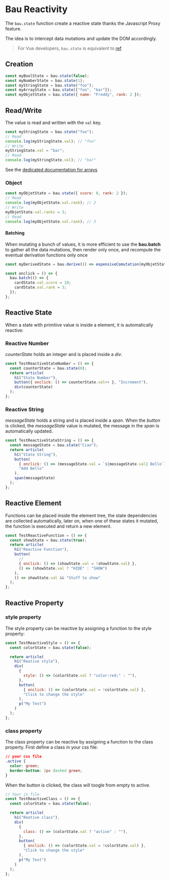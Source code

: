 # Bau Reactivity

The `bau.state` function create a reactive state thanks the Javascript Proxy feature.

The idea is to intercept data mutations and update the DOM accordingly.

> For Vue developers, `bau.state` is equivalent to [ref](https://vuejs.org/guide/essentials/reactivity-fundamentals.html)

## Creation

```js
const myBoolState = bau.state(false);
const myNumberState = bau.state(1);
const myStringState = bau.state("foo");
const myArrayState = bau.state(["foo", "bar"]);
const myObjetState = bau.state({ name: "Freddy", rank: 2 });
```

## Read/Write

The value is read and written with the `val` key.

```js
const myStringState = bau.state("foo");
// Read
console.log(myStringState.val); // "foo"
// Write
myStringState.val = "bar";
// Read
console.log(myStringState.val); // "bar"
```

See the [dedicated documentation for arrays](./BauStateArray.md)

### Object

```js
const myObjetState = bau.state({ score: 0, rank: 2 });
// Read
console.log(myObjetState.val.rank); // 2
// Write
myObjetState.val.ranks = 3;
// Read
console.log(myObjetState.val.rank); // 3
```

#### Batching

When mutating a bunch of values, it is more efficient to use the **bau.batch** to gather all the data mutations, then render only once, and recompute the eventual derivation functions only once

```js
const myDerivedState = bau.derive(() => expensiveComutation(myObjetState.val));

const onclick = () => {
  bau.batch(() => {
    cardState.val.score = 10;
    cardState.val.rank = 3;
  });
};
```

## Reactive State

When a state with primitive value is inside a element, it is automatically reactive:

### Reactive Number

_counterState_ holds an integer and is placed inside a _div_.

```js
const TestReactiveStateNumber = () => {
  const counterState = bau.state(0);
  return article(
    h1("State Number"),
    button({ onclick: () => counterState.val++ }, "Increment"),
    div(counterState)
  );
};
```

### Reactive String

_messageState_ holds a string and is placed inside a _span_. When the _button_ is clicked, the _messageState_ value is mutated, the message in the _span_ is automatically updated.

```js
const TestReactiveStateString = () => {
  const messageState = bau.state("Ciao");
  return article(
    h1("State String"),
    button(
      { onclick: () => (messageState.val = `${messageState.val} Bello`) },
      "Add Bello"
    ),
    span(messageState)
  );
};
```

## Reactive Element

Functions can be placed inside the element tree, the state dependencies are collected automatically, later on, when one of these states it mutated, the function is executed and return a new element.

```js
const TestReactiveFunction = () => {
  const showState = bau.state(true);
  return article(
    h1("Reactive Function"),
    button(
      //
      { onclick: () => (showState.val = !showState.val) },
      () => (showState.val ? "HIDE" : "SHOW")
    ),
    () => showState.val && "Stuff to show"
  );
};
```

## Reactive Property

### style property

The style property can be reactive by assigning a function to the style property:

```js
const TestReactiveStyle = () => {
  const colorState = bau.state(false);

  return article(
    h1("Reative style"),
    div(
      {
        style: () => (colorState.val ? "color:red;" : ""),
      },
      button(
        { onclick: () => (colorState.val = !colorState.val) },
        "Click to change the style"
      ),
      p("My Text")
    )
  );
};
```

### class property

The class property can be reactive by assigning a function to the class property.
First define a class in your css file:

```css
// your css file
.active {
  color: green;
  border-bottom: 2px dashed green;
}
```

When the button is clicked, the class will toogle from empty to active.

```js
// Your js file
const TestReactiveClass = () => {
  const colorState = bau.state(false);

  return article(
    h1("Reative class"),
    div(
      {
        class: () => (colorState.val ? "active" : ""),
      },
      button(
        { onclick: () => (colorState.val = !colorState.val) },
        "Click to change the style"
      ),
      p("My Text")
    )
  );
};
```
